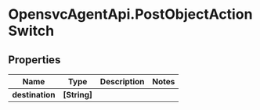 # OpensvcAgentApi.PostObjectActionSwitch

## Properties

Name | Type | Description | Notes
------------ | ------------- | ------------- | -------------
**destination** | **[String]** |  | 


